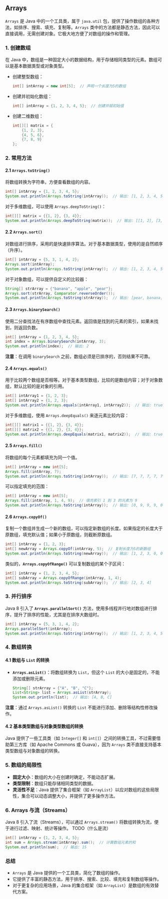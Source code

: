 ## Arrays

`Arrays` 是 Java 中的一个工具类，属于 `java.util` 包，提供了操作数组的各种方法，如排序、搜索、填充、复制等。`Arrays` 类中的方法都是静态方法，因此可以直接调用，无需创建对象。它极大地方便了对数组的操作和管理。

### 1. **创建数组**

在 Java 中，数组是一种固定大小的数据结构，用于存储相同类型的元素。数组可以是基本数据类型或对象类型。

- 创建整型数组：

  ```java
  int[] intArray = new int[5];  // 声明一个长度为5的数组
  ```

- 创建并初始化数组：

  ```java
  int[] intArray = {1, 2, 3, 4, 5};  // 创建并赋初始值
  ```

- 创建二维数组：

  ```java
  int[][] matrix = {
      {1, 2, 3},
      {4, 5, 6},
      {7, 8, 9}
  };
  ```

### 2. **常用方法**

#### 2.1 **`Arrays.toString()`**

将数组转换为字符串，方便查看数组的内容。

```java
int[] intArray = {1, 2, 3, 4, 5};
System.out.println(Arrays.toString(intArray));  // 输出: [1, 2, 3, 4, 5]
```

对于多维数组，可以使用 `Arrays.deepToString()`：

```java
int[][] matrix = {{1, 2}, {3, 4}};
System.out.println(Arrays.deepToString(matrix));  // 输出: [[1, 2], [3, 4]]
```

#### 2.2 **`Arrays.sort()`**

对数组进行排序，采用的是快速排序算法。对于基本数据类型，使用的是自然顺序（升序）。

```java
int[] intArray = {5, 3, 1, 4, 2};
Arrays.sort(intArray);
System.out.println(Arrays.toString(intArray));  // 输出: [1, 2, 3, 4, 5]
```

对于对象数组，可以提供自定义的比较器：

```java
String[] strArray = {"banana", "apple", "pear"};
Arrays.sort(strArray, Comparator.reverseOrder());
System.out.println(Arrays.toString(strArray));  // 输出: [pear, banana, apple]
```

#### 2.3 **`Arrays.binarySearch()`**

使用二分查找法在有序数组中查找元素。返回值是找到的元素的索引，如果未找到，则返回负数。

```java
int[] intArray = {1, 2, 3, 4, 5};
int index = Arrays.binarySearch(intArray, 3);
System.out.println(index);  // 输出: 2
```

**注意**：在调用 `binarySearch` 之前，数组必须是已排序的，否则结果不可靠。

#### 2.4 **`Arrays.equals()`**

用于比较两个数组是否相等。对于基本类型数组，比较的是数组内容；对于对象数组，默认比较的是对象的引用。

```java
int[] intArray1 = {1, 2, 3};
int[] intArray2 = {1, 2, 3};
System.out.println(Arrays.equals(intArray1, intArray2));  // 输出: true
```

对于多维数组，使用 `Arrays.deepEquals()` 来逐元素比较内容：

```java
int[][] matrix1 = {{1, 2}, {3, 4}};
int[][] matrix2 = {{1, 2}, {3, 4}};
System.out.println(Arrays.deepEquals(matrix1, matrix2));  // 输出: true
```

#### 2.5 **`Arrays.fill()`**

将数组的每个元素都填充为同一个值。

```java
int[] intArray = new int[5];
Arrays.fill(intArray, 7);
System.out.println(Arrays.toString(intArray));  // 输出: [7, 7, 7, 7, 7]
```

可以指定填充的范围：

```java
int[] intArray = new int[5];
Arrays.fill(intArray, 1, 4, 9);  // 填充索引 1 到 3 的元素为 9
System.out.println(Arrays.toString(intArray));  // 输出: [0, 9, 9, 9, 0]
```

#### 2.6 **`Arrays.copyOf()`**

复制一个数组并生成一个新的数组，可以指定新数组的长度。如果指定的长度大于原数组，填充默认值；如果小于原数组，则截断原数组。

```java
int[] intArray = {1, 2, 3};
int[] newArray = Arrays.copyOf(intArray, 5);  // 复制长度为5的新数组
System.out.println(Arrays.toString(newArray));  // 输出: [1, 2, 3, 0, 0]
```

类似的，**`Arrays.copyOfRange()`** 可以复制数组的某个子区间：

```java
int[] intArray = {1, 2, 3, 4, 5};
int[] subArray = Arrays.copyOfRange(intArray, 1, 4);
System.out.println(Arrays.toString(subArray));  // 输出: [2, 3, 4]
```

### 3. **并行排序**

Java 8 引入了 **`Arrays.parallelSort()`** 方法，使用多线程并行地对数组进行排序，提升了排序的性能，尤其是在排序大数组时。

```java
int[] intArray = {5, 3, 1, 4, 2};
Arrays.parallelSort(intArray);
System.out.println(Arrays.toString(intArray));  // 输出: [1, 2, 3, 4, 5]
```

### 4. **数组转换**

#### 4.1 **数组与 `List` 的转换**

- **`Arrays.asList()`**：将数组转换为 `List`，但这个 `List` 的大小是固定的，不能添加或删除元素。

  ```java
  String[] strArray = {"A", "B", "C"};
  List<String> list = Arrays.asList(strArray);
  System.out.println(list);  // 输出: [A, B, C]
  ```

**注意**：通过 `Arrays.asList()` 转换的 `List` 不能进行添加、删除等结构性修改操作。

#### 4.2 **基本类型数组与对象类型数组的转换**

Java 提供了一些工具类（如 `Integer[]` 和 `int[]`）之间的转换工具，不过需要借助第三方库（如 Apache Commons 或 Guava），因为 `Arrays` 类不直接支持基本类型数组与对象数组的转换。

### 5. **数组的局限性**

- **固定大小**：数组的大小在创建时确定，不能动态扩展。
- **类型限制**：数组只能存储相同类型的数据。
- **灵活性不足**：Java 提供了集合框架（如 `ArrayList`）以应对数组的这些局限性，集合可以动态调整大小，并提供了更多操作方法。

### 6. **Arrays 与流（Streams）**

Java 8 引入了流（Streams），可以通过 `Arrays.stream()` 将数组转换为流，便于进行过滤、映射、统计等操作。 TODO（什么是流）

```java
int[] intArray = {1, 2, 3, 4, 5};
int sum = Arrays.stream(intArray).sum();  // 计算数组元素的和
System.out.println(sum);  // 输出: 15
```

### 总结

- `Arrays` 是 Java 提供的一个工具类，简化了数组的操作。
- 它提供了丰富的静态方法，用于排序、搜索、比较、填充和复制数组等操作。
- 对于更复杂的应用场景，Java 的集合框架（如 `ArrayList`）是数组的有效替代方案。